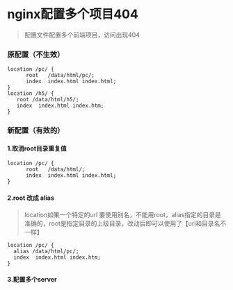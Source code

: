 # nginx配置多个项目404

> 配置文件配置多个前端项目，访问出现404

### 原配置（不生效）

```nginx
location /pc/ {
      root   /data/html/pc/; 
      index  index.html index.html; 
}
location /h5/ {
   root /data/html/h5/;
   index  index.html index.htm; 
}
```



### 新配置（有效的）

#### 1.取消root目录重复值

```nginx
location /pc/ {
      root   /data/html/; 
      index  index.html index.html; 
}
```

#### 2.root 改成 alias

> location如果一个特定的url 要使用别名，不能用root，alias指定的目录是准确的，root是指定目录的上级目录，改动后即可以使用了【url和目录名不一样】

```nginx
location /pc/ {
  alias /data/html/pc/; 
  index  index.html index.htm; 
}
```

#### 3.配置多个server


